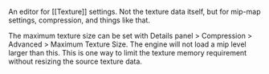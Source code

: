 An editor for [[Texture]] settings.
Not the texture data itself, but for mip-map settings, compression, and things like that.

The maximum texture size can be set with Details panel > Compression > Advanced > Maximum Texture Size.
The engine will not load a mip level larger than this.
This is one way to limit the texture memory requirement without resizing the source texture data.
